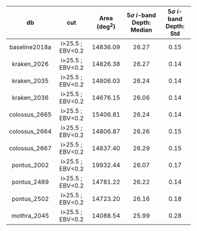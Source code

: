 | db | cut | Area (deg$^2$) | 5$\sigma$ $i$-band Depth: Median | 5$\sigma$ $i$-band Depth: Std |
|:--:|:---:|:--------------:|:-------------------------------:|:------------------------------:|
| baseline2018a | i>25.5 ; EBV<0.2 | 14836.09 | 26.27 | 0.15 |
| kraken_2026 | i>25.5 ; EBV<0.2 | 14826.38 | 26.27 | 0.14 |
| kraken_2035 | i>25.5 ; EBV<0.2 | 14806.03 | 26.24 | 0.14 |
| kraken_2036 | i>25.5 ; EBV<0.2 | 14676.15 | 26.06 | 0.14 |
| colossus_2665 | i>25.5 ; EBV<0.2 | 15406.81 | 26.24 | 0.14 |
| colossus_2664 | i>25.5 ; EBV<0.2 | 14806.87 | 26.26 | 0.15 |
| colossus_2667 | i>25.5 ; EBV<0.2 | 14837.40 | 26.29 | 0.15 |
| pontus_2002 | i>25.5 ; EBV<0.2 | 19932.44 | 26.07 | 0.17 |
| pontus_2489 | i>25.5 ; EBV<0.2 | 14781.22 | 26.22 | 0.14 |
| pontus_2502 | i>25.5 ; EBV<0.2 | 14723.20 | 26.16 | 0.18 |
| mothra_2045 | i>25.5 ; EBV<0.2 | 14088.54 | 25.99 | 0.28 |